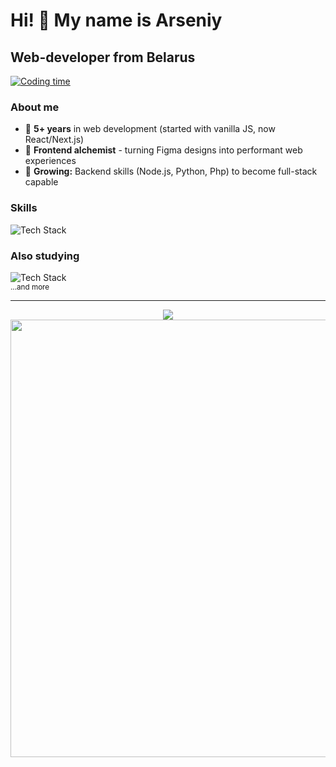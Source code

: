 <!-- @format -->
<h1 >Hi! 👋 My name is Arseniy</h1>
<h2 >Web-developer from Belarus</h2>

<p align="left">

<a href="https://wakatime.com/@arsenij27"><img src="https://wakatime.com/badge/user/018d8e8c-bc9d-40f9-a36d-f30fb5c6b087.svg" alt="Coding time"></a>

</p>

<div align="left">
<h3>About me</h3>
<ul>
 <li>🎯 <strong>5+ years</strong> in web development (started with vanilla JS, now React/Next.js)</li>
  <li>🚀 <strong>Frontend alchemist</strong> - turning Figma designs into performant web experiences</li>
  <li>🌱 <strong>Growing:</strong> Backend skills (Node.js, Python, Php) to become full-stack capable</li>
</ul>
</ul>
<h3>Skills</h3>
  <img src="https://skillicons.dev/icons?i=js,ts,react,nextjs,nodejs,sass,mysql,postgres,prisma,git" alt="Tech Stack">
  <h3>Also studying</h3>
  <img src="https://skillicons.dev/icons?i=docker,tailwind,arduino,py,php," alt="Tech Stack">
</div>
<div align="left">
  <sub>...and more</sub>
</div>

---

<div align='center'>
<img src="https://wakatime.com/share/@arsenij27/05f7aa05-2588-41ff-8669-272e406b9f0e.png" />
<img width='700'  src="https://wakatime.com/share/@arsenij27/5806a7a8-686e-4b8d-a233-65a5a50fb450.png" />
</div>
